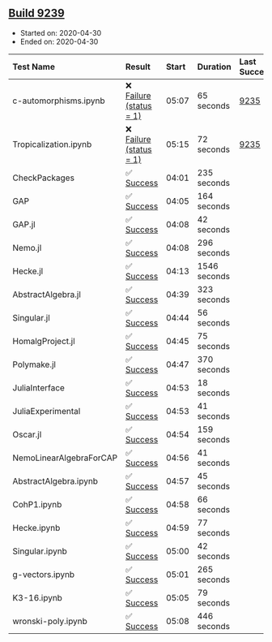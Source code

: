 ## [Build 9239](https://oscarci.mathematik.uni-kl.de/job/oscar/9239/)

* Started on: 2020-04-30
* Ended on: 2020-04-30

| Test Name    | Result | Start | Duration | Last Success | First Failure |
|:-------------|:-------|:------|:---------|:-------------|:--------------|
| c-automorphisms.ipynb | ❌ [Failure (status = 1)](https://oscarci.mathematik.uni-kl.de/job/oscar/9239/artifact/logs/build-9239/c-automorphisms.ipynb.log) | 05:07 | 65 seconds | [9235](https://oscarci.mathematik.uni-kl.de/job/oscar/9235/) | [9236](https://oscarci.mathematik.uni-kl.de/job/oscar/9236/) |
| Tropicalization.ipynb | ❌ [Failure (status = 1)](https://oscarci.mathematik.uni-kl.de/job/oscar/9239/artifact/logs/build-9239/Tropicalization.ipynb.log) | 05:15 | 72 seconds | [9235](https://oscarci.mathematik.uni-kl.de/job/oscar/9235/) | [9236](https://oscarci.mathematik.uni-kl.de/job/oscar/9236/) |
| CheckPackages | ✅ [Success](https://oscarci.mathematik.uni-kl.de/job/oscar/9239/artifact/logs/build-9239/CheckPackages.log) | 04:01 | 235 seconds |  |  |
| GAP | ✅ [Success](https://oscarci.mathematik.uni-kl.de/job/oscar/9239/artifact/logs/build-9239/GAP.log) | 04:05 | 164 seconds |  |  |
| GAP.jl | ✅ [Success](https://oscarci.mathematik.uni-kl.de/job/oscar/9239/artifact/logs/build-9239/GAP.jl.log) | 04:08 | 42 seconds |  |  |
| Nemo.jl | ✅ [Success](https://oscarci.mathematik.uni-kl.de/job/oscar/9239/artifact/logs/build-9239/Nemo.jl.log) | 04:08 | 296 seconds |  |  |
| Hecke.jl | ✅ [Success](https://oscarci.mathematik.uni-kl.de/job/oscar/9239/artifact/logs/build-9239/Hecke.jl.log) | 04:13 | 1546 seconds |  |  |
| AbstractAlgebra.jl | ✅ [Success](https://oscarci.mathematik.uni-kl.de/job/oscar/9239/artifact/logs/build-9239/AbstractAlgebra.jl.log) | 04:39 | 323 seconds |  |  |
| Singular.jl | ✅ [Success](https://oscarci.mathematik.uni-kl.de/job/oscar/9239/artifact/logs/build-9239/Singular.jl.log) | 04:44 | 56 seconds |  |  |
| HomalgProject.jl | ✅ [Success](https://oscarci.mathematik.uni-kl.de/job/oscar/9239/artifact/logs/build-9239/HomalgProject.jl.log) | 04:45 | 75 seconds |  |  |
| Polymake.jl | ✅ [Success](https://oscarci.mathematik.uni-kl.de/job/oscar/9239/artifact/logs/build-9239/Polymake.jl.log) | 04:47 | 370 seconds |  |  |
| JuliaInterface | ✅ [Success](https://oscarci.mathematik.uni-kl.de/job/oscar/9239/artifact/logs/build-9239/JuliaInterface.log) | 04:53 | 18 seconds |  |  |
| JuliaExperimental | ✅ [Success](https://oscarci.mathematik.uni-kl.de/job/oscar/9239/artifact/logs/build-9239/JuliaExperimental.log) | 04:53 | 41 seconds |  |  |
| Oscar.jl | ✅ [Success](https://oscarci.mathematik.uni-kl.de/job/oscar/9239/artifact/logs/build-9239/Oscar.jl.log) | 04:54 | 159 seconds |  |  |
| NemoLinearAlgebraForCAP | ✅ [Success](https://oscarci.mathematik.uni-kl.de/job/oscar/9239/artifact/logs/build-9239/NemoLinearAlgebraForCAP.log) | 04:56 | 41 seconds |  |  |
| AbstractAlgebra.ipynb | ✅ [Success](https://oscarci.mathematik.uni-kl.de/job/oscar/9239/artifact/logs/build-9239/AbstractAlgebra.ipynb.log) | 04:57 | 45 seconds |  |  |
| CohP1.ipynb | ✅ [Success](https://oscarci.mathematik.uni-kl.de/job/oscar/9239/artifact/logs/build-9239/CohP1.ipynb.log) | 04:58 | 66 seconds |  |  |
| Hecke.ipynb | ✅ [Success](https://oscarci.mathematik.uni-kl.de/job/oscar/9239/artifact/logs/build-9239/Hecke.ipynb.log) | 04:59 | 77 seconds |  |  |
| Singular.ipynb | ✅ [Success](https://oscarci.mathematik.uni-kl.de/job/oscar/9239/artifact/logs/build-9239/Singular.ipynb.log) | 05:00 | 42 seconds |  |  |
| g-vectors.ipynb | ✅ [Success](https://oscarci.mathematik.uni-kl.de/job/oscar/9239/artifact/logs/build-9239/g-vectors.ipynb.log) | 05:01 | 265 seconds |  |  |
| K3-16.ipynb | ✅ [Success](https://oscarci.mathematik.uni-kl.de/job/oscar/9239/artifact/logs/build-9239/K3-16.ipynb.log) | 05:05 | 79 seconds |  |  |
| wronski-poly.ipynb | ✅ [Success](https://oscarci.mathematik.uni-kl.de/job/oscar/9239/artifact/logs/build-9239/wronski-poly.ipynb.log) | 05:08 | 446 seconds |  |  |
